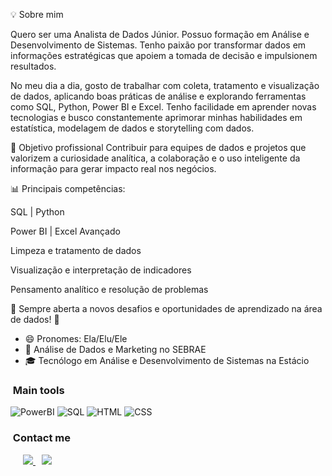 💡 Sobre mim

Quero ser uma Analista de Dados Júnior. Possuo formação em Análise e Desenvolvimento de Sistemas. Tenho paixão por transformar dados em informações estratégicas que apoiem a tomada de decisão e impulsionem resultados.

No meu dia a dia, gosto de trabalhar com coleta, tratamento e visualização de dados, aplicando boas práticas de análise e explorando ferramentas como SQL, Python, Power BI e Excel. Tenho facilidade em aprender novas tecnologias e busco constantemente aprimorar minhas habilidades em estatística, modelagem de dados e storytelling com dados.

🎯 Objetivo profissional
Contribuir para equipes de dados e projetos que valorizem a curiosidade analítica, a colaboração e o uso inteligente da informação para gerar impacto real nos negócios.

📊 Principais competências:

SQL | Python

Power BI | Excel Avançado

Limpeza e tratamento de dados

Visualização e interpretação de indicadores

Pensamento analítico e resolução de problemas

🚀 Sempre aberta a novos desafios e oportunidades de aprendizado na área de dados! 👋

- 😄 Pronomes: Ela/Elu/Ele
- 🔭 Análise de Dados e Marketing no SEBRAE
- 🎓 Tecnólogo em Análise e Desenvolvimento de Sistemas na Estácio

<h3>&nbsp;Main tools </h3>

![PowerBI](https://img.shields.io/badge/PowerBI-purple?PowerBI)
![SQL](https://img.shields.io/badge/SQL-purple?SQL)
![HTML](https://img.shields.io/badge/HTML-purple?PowerBI)
![CSS](https://img.shields.io/badge/CSS-purple?CSS)

<h3> &nbsp;Contact me </h3>

<p>
    <div class="icons-social" style="margin-left: 10px;">
        <a style="margin-left: 10px;"  target="_blank" href="https://www.linkedin.com/in/aralmr">
		    <img src="https://img.icons8.com/doodle/40/000000/linkedin--v2.png">
        </a>
        <a style="margin-left: 10px;" target="_blank" href="https://github.com/aralmr">
		    <img src="https://img.icons8.com/doodle/40/000000/github--v1.png">
        </a>
    </div>
</p>

<!--
**aralmr/aralmr** is a ✨ _special_ ✨ repository because its `README.md` (this file) appears on your GitHub profile.

Here are some ideas to get you started:

- 🔭 I’m currently working on ...
- 🌱 I’m currently learning ...
- 👯 I’m looking to collaborate on ...
- 🤔 I’m looking for help with ...
- 💬 Ask me about ...
- 📫 How to reach me: ...
- 😄 Pronouns: ...
- ⚡ Fun fact: ...
-->
